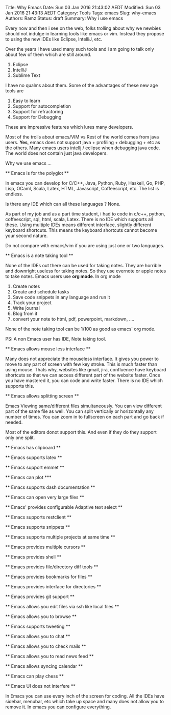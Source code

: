 Title: Why Emacs
Date: Sun 03 Jan 2016 21:43:02 AEDT
Modified: Sun 03 Jan 2016 21:43:13 AEDT
Category: Tools
Tags: emacs
Slug: why-emacs
Authors: Ramz
Status: draft
Summary: Why i use emacs

Every now and then i see on the web, folks trolling about why we newbies should not indulge in learning tools like emacs or vim.
Instead they propose to using the new IDEs like Eclipse, IntelliJ, etc.

Over the years i have used many such tools and i am going to talk only about few of them which are still around.
1. Eclipse
2. IntelliJ
3. Sublime Text

I have no qualms about them. Some of the advantages of these new age tools are
1. Easy to learn
2. Support for autocompletion
3. Support for refractoring
4. Support for Debugging

These are impressive features which lures many developers.

Most of the trolls about emacs/VIM vs Rest of the world comes from java users. **Yes**, emacs does not support java + profiling + debugging + etc
as the others. Many emacs users intellj / eclipse when debugging java code. The world does not contain just java developers.

Why we use emacs ...

** Emacs is for the polyglot **

In emacs you can develop for C/C++, Java, Python, Ruby, Haskell, Go, PHP, Lisp, OCaml, Scala, Latex, HTML, Javascript, Coffeescript, etc.
The list is endless.

Is there any IDE which can all these languages ? None.

As part of my job and as a part time student, i had to code in c/c++, python, coffeescript, sql, html, scala, Latex. There is no IDE which supports all
these. Using multiple IDEs means different interface, slightly different keyboard shortcuts. This means the keyboard shortcuts cannot become
your second nature.

Do not compare with emacs/vim if you are using just one or two languages.

** Emacs is a note taking tool **

None of the IDEs out there can be used for taking notes. They are horrible and downright useless for taking notes. So they use evernote or apple notes to take notes.
Emacs users use **org mode**. In org mode

1. Create notes
2. Create and schedule tasks
3. Save code snippets in any language and run it
4. Track your project
5. Write journal
6. Blog from it
7. convert your note to html, pdf, powerpoint, markdown, ....

None of the note taking tool can be 1/100 as good as emacs' org mode.

PS: A non Emacs user has IDE, Note taking tool.

** Emacs allows mouse less interface **

Many does not appreciate the mouseless interface. It gives you power to move to any part of screen with few key stroke. This is much faster than
using mouse. Thats why, websites like gmail, jira, confluence have keyboard shortcuts so that we can access different part of the website faster.
Once you have mastered it, you can code and write faster. There is no IDE which supports this.

** Emacs allows splitting screen **

Emacs Viewing same/different files simultaneously. You can view different part of the same file as well. You can split vertically or horizontally any
number of times. You can zoom in to fullscreen on each part and go back if needed.

Most of the editors donot support this. And even if they do they support only one split.

** Emacs has clipboard **

** Emacs supports latex **

** Emacs support emmet **

** Emacs can plot ***

** Emacs supports dash documentation **

** Emacs can open very large files **

** Emacs' provides configurable Adaptive text select **

** Emacs supports restclient **

** Emacs supports snippets **

** Emacs supports multiple projects at same time **

** Emacs provides multiple cursors **

** Emacs provides shell **

** Emacs provides file/directory diff tools **

** Emacs provides bookmarks for files **

** Emacs provides interface for directories **

** Emacs provides git support **

** Emacs allows you edit files via ssh like local files **

** Emacs allows you to browse **

** Emacs supports tweeting **

** Emacs allows you to chat **

** Emacs allows you to check mails **

** Emacs allows you to read news feed **

** Emacs allows syncing calendar **

** Emacs can play chess **

** Emacs UI does not interfere **

In Emacs you can use every inch of the screen for coding. All the IDEs have sidebar, menubar, etc which take up space and many does not allow you to remove it.
In emacs you can configure everything.
